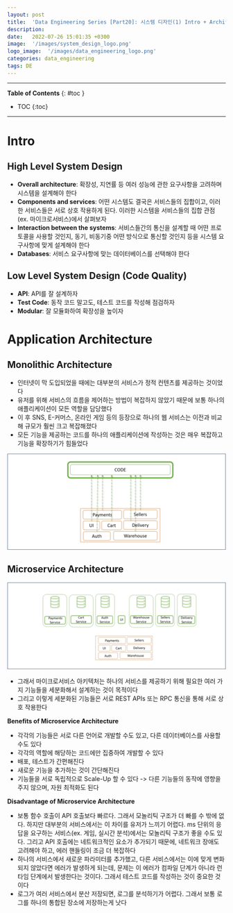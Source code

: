 ```yaml
---
layout: post
title:  'Data Engineering Series [Part20]: 시스템 디자인(1) Intro + Architecture'
description: 
date:   2022-07-26 15:01:35 +0300
image:  '/images/system_design_logo.png'
logo_image:  '/images/data_engineering_logo.png'
categories: data_engineering
tags: DE
---
```

---

**Table of Contents**
{: #toc }
*  TOC
{:toc}

---
# Intro

## High Level System Design

- **Overall architecture**: 확장성, 지연률 등 여러 성능에 관한 요구사항을 고려하며 시스템을 설계해야 한다
- **Components and services**: 어떤 시스템도 결국은 서비스들의 집합이고, 이러한 서비스들은 서로 상호 작용하게 된다. 이러한 시스템을 서비스들의 집합 관점 (ex. 마이크로서비스)에서 살펴보자
- **Interaction between the systems**: 서비스들간의 통신을 설계할 때 어떤 프로토콜을 사용할 것인지, 동기, 비동기중 어떤 방식으로 통신할 것인지 등을 시스템 요구사항에 맞게 설계해야 한다
- **Databases**: 서비스 요구사항에 맞는 데이터베이스를 선택해야 한다

## Low Level System Design (Code Quality)

- **API**: API를 잘 설계하자
- **Test Code**: 동작 코드 말고도, 테스트 코드를 작성해 점검하자
- **Modular**: 잘 모듈화하여 확장성을 높이자

# Application Architecture

## Monolithic Architecture

- 인터넷이 막 도입되었을 때에는 대부분의 서비스가 정적 컨텐츠를 제공하는 것이었다
- 유저를 위해 서비스의 흐름을 제어하는 방법이 복잡하지 않았기 때문에 보통 하나의 애플리케이션이 모든 역할을 담당했다
- 이 후 SNS, E-커머스, 온라인 게임 등의 등장으로 하나의 웹 서비스는 이전과 비교해 규모가 훨씬 크고 복잡해졌다
- 모든 기능을 제공하는 코드를 하나의 애플리케이션에 작성하는 것은 매우 복잡하고 기능을 확장하기가 힘들었다

![](/images/system_design_1.png)  

## Microservice Architecture

![](/images/system_design_2.png)

- 그래서 마이크로서비스 아키텍처는 하나의 서비스를 제공하기 위해 필요한 여러 가지 기능들을 세분화해서 설계하는 것이 목적이다
- 그리고 이렇게 세분화된 기능들은 서로 REST APIs 또는 RPC 통신을 통해 서로 상호 작용한다

**Benefits of Microservice Architecture**  

- 각각의 기능들은 서로 다른 언어로 개발할 수도 있고, 다른 데이터베이스를 사용할 수도 있다
- 각각의 역할에 해당하는 코드에만 집중하여 개발할 수 있다
- 배포, 테스트가 간편해진다
- 새로운 기능을 추가하는 것이 간단해진다
- 기능들을 서로 독립적으로 Scale-Up 할 수 있다 -> 다른 기능들의 동작에 영향을 주지 않으며, 자원 최적화도 된다

**Disadvantage of Microservice Architecture**  

- 보통 함수 호출이 API 호출보다 빠르다. 그래서 모놀리틱 구조가 더 빠를 수 밖에 없다. 하지만 대부분의 서비스에서는 이 차이를 유저가 느끼기 어렵다. ms 단위의 응답을 요구하는 서비스(ex. 게임, 실시간 분석)에서는 모놀리틱 구조가 좋을 수도 있다. 그리고 API 호출에는 네트워크적인 요소가 추가되기 때문에, 네트워크 장애도 고려해야 하고, 에러 핸들링이 조금 더 복잡하다
- 하나의 서비스에서 새로운 파라미터를 추가했고, 다른 서비스에서는 이에 맞게 변화되지 않았다면 에러가 발생하게 되는데, 문제는 이 에러가 컴파일 단계가 아니라 런타임 단계에서 발생한다는 것이다. 그래서 테스트 코드를 작성하는 것이 중요한 것이다
- 로그가 여러 서비스에서 분산 저장되면, 로그를 분석하기가 어렵다. 그래서 보통 로그를 하나의 통합된 장소에 저장하는게 낫다
